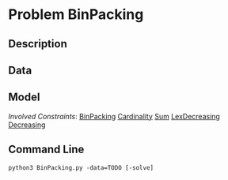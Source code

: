 # Problem BinPacking

## Description



## Data



## Model

*Involved Constraints*: [BinPacking](https://pycsp.org/documentation/constraints/BinPacking) [Cardinality](https://pycsp.org/documentation/constraints/Cardinality) [Sum](https://pycsp.org/documentation/constraints/Sum) [LexDecreasing](https://pycsp.org/documentation/constraints/LexDecreasing) [Decreasing](https://pycsp.org/documentation/constraints/Decreasing)


## Command Line

```shell
python3 BinPacking.py -data=TODO [-solve]
```


